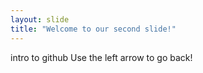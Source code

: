 ```yaml
---
layout: slide
title: "Welcome to our second slide!"
---
```

intro to github
Use the left arrow to go back!
